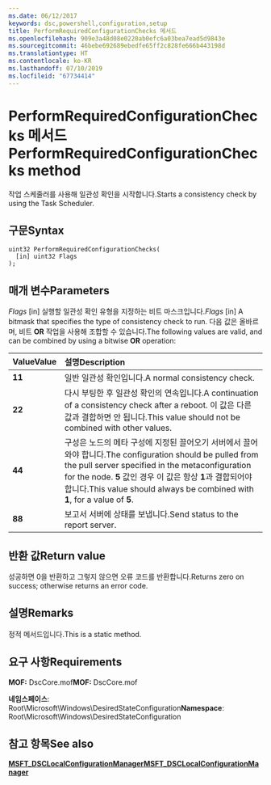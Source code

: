 ```yaml
---
ms.date: 06/12/2017
keywords: dsc,powershell,configuration,setup
title: PerformRequiredConfigurationChecks 메서드
ms.openlocfilehash: 909e3a48d08e0220ab0efc6a03bea7ead5d9843e
ms.sourcegitcommit: 46bebe692689ebedfe65ff2c828fe666b443198d
ms.translationtype: HT
ms.contentlocale: ko-KR
ms.lasthandoff: 07/10/2019
ms.locfileid: "67734414"
---
```

# <a name="performrequiredconfigurationchecks-method"></a><span data-ttu-id="bb9d8-103">PerformRequiredConfigurationChecks 메서드</span><span class="sxs-lookup"><span data-stu-id="bb9d8-103">PerformRequiredConfigurationChecks method</span></span>

<span data-ttu-id="bb9d8-104">작업 스케줄러를 사용해 일관성 확인을 시작합니다.</span><span class="sxs-lookup"><span data-stu-id="bb9d8-104">Starts a consistency check by using the Task Scheduler.</span></span>

## <a name="syntax"></a><span data-ttu-id="bb9d8-105">구문</span><span class="sxs-lookup"><span data-stu-id="bb9d8-105">Syntax</span></span>

```mof
uint32 PerformRequiredConfigurationChecks(
  [in] uint32 Flags
);
```

## <a name="parameters"></a><span data-ttu-id="bb9d8-106">매개 변수</span><span class="sxs-lookup"><span data-stu-id="bb9d8-106">Parameters</span></span>

<span data-ttu-id="bb9d8-107">*Flags* \[in\] 실행할 일관성 확인 유형을 지정하는 비트 마스크입니다.</span><span class="sxs-lookup"><span data-stu-id="bb9d8-107">*Flags* \[in\] A bitmask that specifies the type of consistency check to run.</span></span> <span data-ttu-id="bb9d8-108">다음 값은 올바르며, 비트 **OR** 작업을 사용해 조합할 수 있습니다.</span><span class="sxs-lookup"><span data-stu-id="bb9d8-108">The following values are valid, and can be combined by using a bitwise **OR** operation:</span></span>

|<span data-ttu-id="bb9d8-109">Value</span><span class="sxs-lookup"><span data-stu-id="bb9d8-109">Value</span></span> |<span data-ttu-id="bb9d8-110">설명</span><span class="sxs-lookup"><span data-stu-id="bb9d8-110">Description</span></span> |
|:--- |:---|
|<span data-ttu-id="bb9d8-111">**1**</span><span class="sxs-lookup"><span data-stu-id="bb9d8-111">**1**</span></span> | <span data-ttu-id="bb9d8-112">일반 일관성 확인입니다.</span><span class="sxs-lookup"><span data-stu-id="bb9d8-112">A normal consistency check.</span></span> |
|<span data-ttu-id="bb9d8-113">**2**</span><span class="sxs-lookup"><span data-stu-id="bb9d8-113">**2**</span></span> | <span data-ttu-id="bb9d8-114">다시 부팅한 후 일관성 확인의 연속입니다.</span><span class="sxs-lookup"><span data-stu-id="bb9d8-114">A continuation of a consistency check after a reboot.</span></span> <span data-ttu-id="bb9d8-115">이 값은 다른 값과 결합하면 안 됩니다.</span><span class="sxs-lookup"><span data-stu-id="bb9d8-115">This value should not be combined with other values.</span></span> |
|<span data-ttu-id="bb9d8-116">**4**</span><span class="sxs-lookup"><span data-stu-id="bb9d8-116">**4**</span></span> | <span data-ttu-id="bb9d8-117">구성은 노드의 메타 구성에 지정된 끌어오기 서버에서 끌어와야 합니다.</span><span class="sxs-lookup"><span data-stu-id="bb9d8-117">The configuration should be pulled from the pull server specified in the metaconfiguration for the node.</span></span> <span data-ttu-id="bb9d8-118">**5** 값인 경우 이 값은 항상 **1**과 결합되어야 합니다.</span><span class="sxs-lookup"><span data-stu-id="bb9d8-118">This value should always be combined with **1**, for a value of **5**.</span></span> |
|<span data-ttu-id="bb9d8-119">**8**</span><span class="sxs-lookup"><span data-stu-id="bb9d8-119">**8**</span></span> | <span data-ttu-id="bb9d8-120">보고서 서버에 상태를 보냅니다.</span><span class="sxs-lookup"><span data-stu-id="bb9d8-120">Send status to the report server.</span></span> |

## <a name="return-value"></a><span data-ttu-id="bb9d8-121">반환 값</span><span class="sxs-lookup"><span data-stu-id="bb9d8-121">Return value</span></span>

<span data-ttu-id="bb9d8-122">성공하면 0을 반환하고 그렇지 않으면 오류 코드를 반환합니다.</span><span class="sxs-lookup"><span data-stu-id="bb9d8-122">Returns zero on success; otherwise returns an error code.</span></span>

## <a name="remarks"></a><span data-ttu-id="bb9d8-123">설명</span><span class="sxs-lookup"><span data-stu-id="bb9d8-123">Remarks</span></span>

<span data-ttu-id="bb9d8-124">정적 메서드입니다.</span><span class="sxs-lookup"><span data-stu-id="bb9d8-124">This is a static method.</span></span>

## <a name="requirements"></a><span data-ttu-id="bb9d8-125">요구 사항</span><span class="sxs-lookup"><span data-stu-id="bb9d8-125">Requirements</span></span>

<span data-ttu-id="bb9d8-126">**MOF:** DscCore.mof</span><span class="sxs-lookup"><span data-stu-id="bb9d8-126">**MOF:** DscCore.mof</span></span>

<span data-ttu-id="bb9d8-127">**네임스페이스**: Root\Microsoft\Windows\DesiredStateConfiguration</span><span class="sxs-lookup"><span data-stu-id="bb9d8-127">**Namespace**: Root\Microsoft\Windows\DesiredStateConfiguration</span></span>

## <a name="see-also"></a><span data-ttu-id="bb9d8-128">참고 항목</span><span class="sxs-lookup"><span data-stu-id="bb9d8-128">See also</span></span>

[<span data-ttu-id="bb9d8-129">**MSFT_DSCLocalConfigurationManager**</span><span class="sxs-lookup"><span data-stu-id="bb9d8-129">**MSFT_DSCLocalConfigurationManager**</span></span>](msft-dsclocalconfigurationmanager.md)
